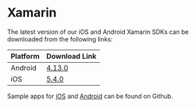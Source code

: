# Xamarin

The latest version of our iOS and Android Xamarin SDKs can be downloaded from the following links:

| Platform | Download Link |
| :--- | :--- |
| Android | [4.13.0](https://s3-eu-west-1.amazonaws.com/sentiance-u1-sdk-downloads/android/xamarin/sentiance-android-sdk-4.13.0.dll) |
| iOS | [5.4.0](https://sentiance-sdk.s3-eu-west-1.amazonaws.com/ios/xamarin/sentiance-ios-sdk-5.4.0.zip) |

Sample apps for [iOS](https://github.com/sentiance/sdk-starter-ios-xamarin) and [Android](https://github.com/sentiance/sdk-starter-android-xamarin) can be found on Github. 

